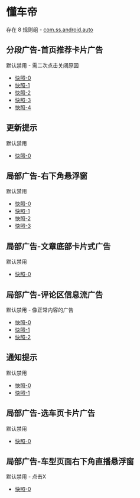 # 懂车帝

存在 8 规则组 - [com.ss.android.auto](/src/apps/com.ss.android.auto.ts)

## 分段广告-首页推荐卡片广告

默认禁用 - 需二次点击关闭原因

- [快照-0](https://i.gkd.li/import/12660816)
- [快照-1](https://i.gkd.li/import/13959610)
- [快照-2](https://i.gkd.li/import/13538627)
- [快照-3](https://i.gkd.li/import/12711589)
- [快照-4](https://i.gkd.li/import/13959613)

## 更新提示

默认禁用

- [快照-0](https://i.gkd.li/import/13534445)

## 局部广告-右下角悬浮窗

默认禁用

- [快照-0](https://i.gkd.li/import/12798338)
- [快照-1](https://i.gkd.li/import/13535531)
- [快照-2](https://i.gkd.li/import/13535933)
- [快照-3](https://i.gkd.li/import/13535932)

## 局部广告-文章底部卡片式广告

默认禁用

- [快照-0](https://i.gkd.li/import/12811597)

## 局部广告-评论区信息流广告

默认禁用 - 像正常内容的广告

- [快照-0](https://i.gkd.li/import/12811459)
- [快照-1](https://i.gkd.li/import/12825865)
- [快照-2](https://i.gkd.li/import/12900666)

## 通知提示

默认禁用

- [快照-0](https://i.gkd.li/import/12840664)
- [快照-1](https://i.gkd.li/import/14060897)

## 局部广告-选车页卡片广告

默认禁用

- [快照-0](https://i.gkd.li/import/13686928)

## 局部广告-车型页面右下角直播悬浮窗

默认禁用 - 点击X

- [快照-0](https://i.gkd.li/import/14034740)
